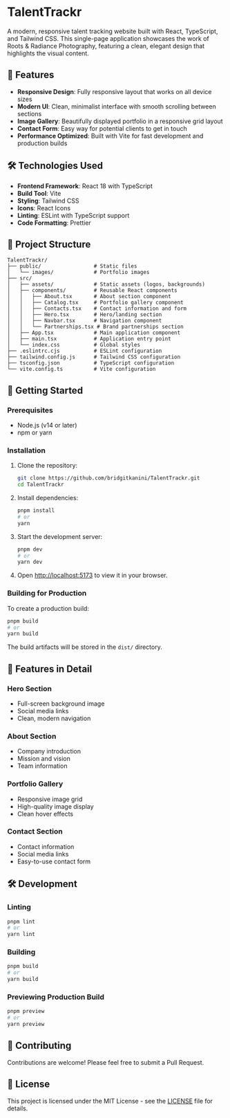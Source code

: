 # TalentTrackr

A modern, responsive talent tracking website built with React, TypeScript, and Tailwind CSS. This single-page application showcases the work of Roots & Radiance Photography, featuring a clean, elegant design that highlights the visual content.

## 🚀 Features

- **Responsive Design**: Fully responsive layout that works on all device sizes
- **Modern UI**: Clean, minimalist interface with smooth scrolling between sections
- **Image Gallery**: Beautifully displayed portfolio in a responsive grid layout
- **Contact Form**: Easy way for potential clients to get in touch
- **Performance Optimized**: Built with Vite for fast development and production builds

## 🛠️ Technologies Used

- **Frontend Framework**: React 18 with TypeScript
- **Build Tool**: Vite
- **Styling**: Tailwind CSS
- **Icons**: React Icons
- **Linting**: ESLint with TypeScript support
- **Code Formatting**: Prettier

## 📁 Project Structure

```
TalentTrackr/
├── public/                 # Static files
│   └── images/             # Portfolio images
├── src/
│   ├── assets/             # Static assets (logos, backgrounds)
│   ├── components/         # Reusable React components
│   │   ├── About.tsx       # About section component
│   │   ├── Catalog.tsx     # Portfolio gallery component
│   │   ├── Contacts.tsx    # Contact information and form
│   │   ├── Hero.tsx        # Hero/landing section
│   │   ├── Navbar.tsx      # Navigation component
│   │   └── Partnerships.tsx # Brand partnerships section
│   ├── App.tsx             # Main application component
│   ├── main.tsx            # Application entry point
│   └── index.css           # Global styles
├── .eslintrc.cjs           # ESLint configuration
├── tailwind.config.js      # Tailwind CSS configuration
├── tsconfig.json           # TypeScript configuration
└── vite.config.ts          # Vite configuration
```

## 🚀 Getting Started

### Prerequisites

- Node.js (v14 or later)
- npm or yarn

### Installation

1. Clone the repository:
   ```bash
   git clone https://github.com/bridgitkanini/TalentTrackr.git
   cd TalentTrackr
   ```

2. Install dependencies:
   ```bash
   pnpm install
   # or
   yarn
   ```

3. Start the development server:
   ```bash
   pnpm dev
   # or
   yarn dev
   ```

4. Open [http://localhost:5173](http://localhost:5173) to view it in your browser.

### Building for Production

To create a production build:

```bash
pnpm build
# or
yarn build
```

The build artifacts will be stored in the `dist/` directory.

## 🌟 Features in Detail

### Hero Section
- Full-screen background image
- Social media links
- Clean, modern navigation

### About Section
- Company introduction
- Mission and vision
- Team information

### Portfolio Gallery
- Responsive image grid
- High-quality image display
- Clean hover effects

### Contact Section
- Contact information
- Social media links
- Easy-to-use contact form

## 🛠️ Development

### Linting

```bash
pnpm lint
# or
yarn lint
```

### Building

```bash
pnpm build
# or
yarn build
```

### Previewing Production Build

```bash
pnpm preview
# or
yarn preview
```

## 🤝 Contributing

Contributions are welcome! Please feel free to submit a Pull Request.

## 📄 License

This project is licensed under the MIT License - see the [LICENSE](https://opensource.org/license/mit) file for details.
